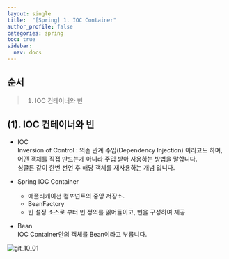 ```yaml
---
layout: single
title:  "[Spring] 1. IOC Container"
author_profile: false
categories: spring
toc: true
sidebar:
  nav: docs
---
```


## 순서

>1. IOC 컨테이너와 빈



## (1). IOC 컨테이너와 빈

- IOC  
  Inversion of Control : 의존 관계 주입(Dependency Injection) 이라고도 하며, 어떤 객체를 직접 만드는게 아니라 주입 받아 사용하는 방법을 말합니다.  
  싱글톤 같이 한번 선언 후 해당 객체를 재사용하는 개념 입니다.
- Spring IOC Container
  - 애플리케이션 컴포넌트의 중앙 저장소.
  - BeanFactory
  - 빈 설정 소스로 부터 빈 정의를 읽어들이고, 빈을 구성하여 제공

- Bean  
  IOC Container안의 객체를 Bean이라고 부릅니다.

![git_10_01](https://hmyuk.github.io/images/2022-07-10-spring_01/2022-07-10-spring_01.png)  



